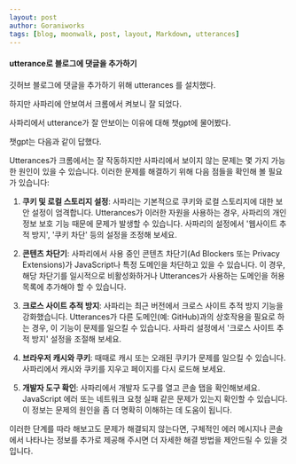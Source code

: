 ```yaml
---
layout: post
author: Goraniworks
tags: [blog, moonwalk, post, layout, Markdown, utterances]
---
```

#### utterance로 블로그에 댓글을 추가하기

깃허브 블로그에 댓글을 추가하기 위해 utterances 를 설치했다. 

하지만 사파리에 안보여서 크롬에서 켜보니 잘 되었다. 

사파리에서 utterance가 잘 안보이는 이유에 대해 챗gpt에 물어봤다. 

챗gpt는 다음과 같이 답했다.

Utterances가 크롬에서는 잘 작동하지만 사파리에서 보이지 않는 문제는 몇 가지 가능한 원인이 있을 수 있습니다. 이러한 문제를 해결하기 위해 다음 점들을 확인해 볼 필요가 있습니다:

1. **쿠키 및 로컬 스토리지 설정**: 사파리는 기본적으로 쿠키와 로컬 스토리지에 대한 보안 설정이 엄격합니다. Utterances가 이러한 자원을 사용하는 경우, 사파리의 개인정보 보호 기능 때문에 문제가 발생할 수 있습니다. 사파리의 설정에서 '웹사이트 추적 방지', '쿠키 차단' 등의 설정을 조정해 보세요.

2. **콘텐츠 차단기**: 사파리에서 사용 중인 콘텐츠 차단기(Ad Blockers 또는 Privacy Extensions)가 JavaScript나 특정 도메인을 차단하고 있을 수 있습니다. 이 경우, 해당 차단기를 일시적으로 비활성화하거나 Utterances가 사용하는 도메인을 허용 목록에 추가해야 할 수 있습니다.

3. **크로스 사이트 추적 방지**: 사파리는 최근 버전에서 크로스 사이트 추적 방지 기능을 강화했습니다. Utterances가 다른 도메인(예: GitHub)과의 상호작용을 필요로 하는 경우, 이 기능이 문제를 일으킬 수 있습니다. 사파리 설정에서 '크로스 사이트 추적 방지' 설정을 조절해 보세요.

4. **브라우저 캐시와 쿠키**: 때때로 캐시 또는 오래된 쿠키가 문제를 일으킬 수 있습니다. 사파리에서 캐시와 쿠키를 지우고 페이지를 다시 로드해 보세요.

5. **개발자 도구 확인**: 사파리에서 개발자 도구를 열고 콘솔 탭을 확인해보세요. JavaScript 에러 또는 네트워크 요청 실패 같은 문제가 있는지 확인할 수 있습니다. 이 정보는 문제의 원인을 좀 더 명확히 이해하는 데 도움이 됩니다.

이러한 단계를 따라 해보고도 문제가 해결되지 않는다면, 구체적인 에러 메시지나 콘솔에서 나타나는 정보를 추가로 제공해 주시면 더 자세한 해결 방법을 제안드릴 수 있을 것입니다.



